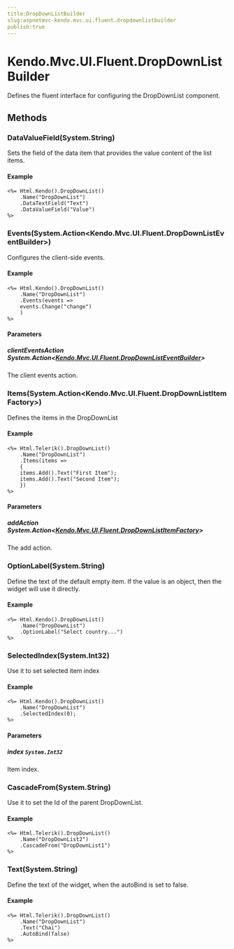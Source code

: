 ```yaml
---
title:DropDownListBuilder
slug:aspnetmvc-kendo.mvc.ui.fluent.dropdownlistbuilder
publish:true
---
```


# Kendo.Mvc.UI.Fluent.DropDownListBuilder
Defines the fluent interface for configuring the DropDownList component.



## Methods

### DataValueField(System.String)
Sets the field of the data item that provides the value content of the list items.

#### Example

    <%= Html.Kendo().DropDownList()
        .Name("DropDownList")
        .DataTextField("Text")
        .DataValueField("Value")
    %>
        




### Events(System.Action\<Kendo.Mvc.UI.Fluent.DropDownListEventBuilder\>)
Configures the client-side events.

#### Example

    <%= Html.Kendo().DropDownList()
        .Name("DropDownList")
        .Events(events =>
        events.Change("change")
        )
    %>
        


#### Parameters

##### clientEventsAction System.Action<[Kendo.Mvc.UI.Fluent.DropDownListEventBuilder](/api/wrappers/aspnet-mvc/Kendo.Mvc.UI.Fluent/DropDownListEventBuilder)>
The client events action.




### Items(System.Action\<Kendo.Mvc.UI.Fluent.DropDownListItemFactory\>)
Defines the items in the DropDownList

#### Example

    <%= Html.Telerik().DropDownList()
        .Name("DropDownList")
        .Items(items =>
        {
        items.Add().Text("First Item");
        items.Add().Text("Second Item");
        })
    %>
        


#### Parameters

##### addAction System.Action<[Kendo.Mvc.UI.Fluent.DropDownListItemFactory](/api/wrappers/aspnet-mvc/Kendo.Mvc.UI.Fluent/DropDownListItemFactory)>
The add action.




### OptionLabel(System.String)
Define the text of the default empty item. If the value is an object, then the widget will use it directly.

#### Example

    <%= Html.Kendo().DropDownList()
        .Name("DropDownList")
        .OptionLabel("Select country...")
    %>
        




### SelectedIndex(System.Int32)
Use it to set selected item index

#### Example

    <%= Html.Kendo().DropDownList()
        .Name("DropDownList")
        .SelectedIndex(0);
    %>
        


#### Parameters

##### index `System.Int32`
Item index.




### CascadeFrom(System.String)
Use it to set the Id of the parent DropDownList.

#### Example

    <%= Html.Telerik().DropDownList()
        .Name("DropDownList2")
        .CascadeFrom("DropDownList1")
    %>
        




### Text(System.String)
Define the text of the widget, when the autoBind is set to false.

#### Example

    <%= Html.Telerik().DropDownList()
        .Name("DropDownList")
        .Text("Chai")
        .AutoBind(false)
    %>
        





